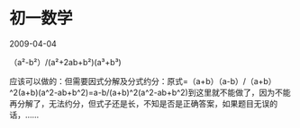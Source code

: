 # 初一数学
2009-04-04


（a²-b²）/(a²+2ab+b²)(a³+b³)


应该可以做的：但需要因式分解及分式约分：原式=（a+b）（a-b）/（a+b）^2(a+b)(a^2-ab+b^2)=a-b/(a+b)^2(a^2-ab+b^2)到这里就不能做了，因为不能再分解了，无法约分，但式子还是长，不知是否是正确答案，如果题目无误的话，……
